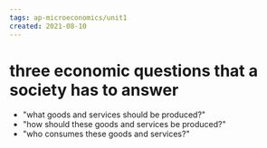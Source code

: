 ```yaml
---
tags: ap-microeconomics/unit1 
created: 2021-08-10
---
```


# three economic questions that a society has to answer

- "what goods and services should be produced?"
- "how should these goods and services be produced?"
- "who consumes these goods and services?"